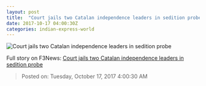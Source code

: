 ```yaml
---
layout: post
title:  "Court jails two Catalan independence leaders in sedition probe"
date: 2017-10-17 04:00:30Z
categories: indian-express-world
---
```


![Court jails two Catalan independence leaders in sedition probe](http://images.indianexpress.com/2017/06/raabta-movie-review-759.jpg?w=430)




Full story on F3News: [Court jails two Catalan independence leaders in sedition probe](http://www.f3nws.com/n/nxVmvG)

> Posted on: Tuesday, October 17, 2017 4:00:30 AM
